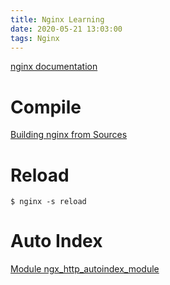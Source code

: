 ```yaml
---
title: Nginx Learning
date: 2020-05-21 13:03:00
tags: Nginx
---
```


[nginx documentation](http://nginx.org/en/docs/)

# Compile
[Building nginx from Sources](http://nginx.org/en/docs/configure.html)

# Reload
`$ nginx -s reload`

# Auto Index
[Module ngx_http_autoindex_module](http://nginx.org/en/docs/http/ngx_http_autoindex_module.html)